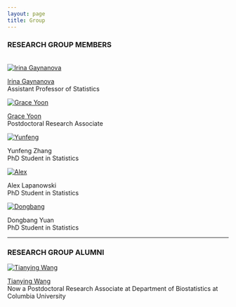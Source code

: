 ```yaml
---
layout: page
title: Group
---
```



### RESEARCH GROUP MEMBERS
<div class="container">
<div class="row">&nbsp;</div>
<div class="row">
	<div class="col-md-3"><a class="thumb" href="#">
		<img src="img/IMG_3442.jpg" class="img-responsive" alt="Irina Gaynanova"/></a>
	</div>
	<div class="col-md-6">
		<p> <a href="irinagain.github.io"> Irina Gaynanova </a> <br>
		Assistant Professor of Statistics </p>
	</div>
</div>


<div class="row">
	<div class="col-md-3"><a class="thumb" href="#">
		<img src="img/GraceYoon.jpg" class="img-responsive" alt="Grace Yoon"/></a>
	</div>
	<div class="col-md-6">
		<p><a href="http://www.stat.tamu.edu/~gyoon/"> Grace Yoon </a> <br>
		Postdoctoral Research Associate	</p>
	</div>
</div>


<div class="row">
	<div class="col-md-3"><a class="thumb" href="#">
		<img src="img/Yunfeng.jpg" class="img-responsive" alt="Yunfeng"/></a>
	</div>
	<div class="col-md-6">
		<p> Yunfeng Zhang  <br>
		PhD Student in Statistics</p>
	</div>
</div>

<div class="row">
	<div class="col-md-3"><a class="thumb" href="#">
		<img src="img/AlexL.jpg" class="img-responsive" alt="Alex"/></a>
	</div>
	<div class="col-md-6">
		<p>Alex Lapanowski <br>
		PhD Student in Statistics	</p>
	</div>
</div>

<div class="row">
	<div class="col-md-3"><a class="thumb" href="#">
		<img src="img/Dongbang.jpg" class="img-responsive" alt="Dongbang"/></a>
	</div>
	<div class="col-md-6">
		<p>Dongbang Yuan <br>
		PhD Student in Statistics	</p>
	</div>
</div>

<hr>

</div>

### RESEARCH GROUP ALUMNI

<div class="row">
	<div class="col-md-3"><a class="thumb" href="#">
		<img src="img/wang_tianying.jpg" class="img-responsive" alt="Tianying Wang"/></a>
	</div>
	<div class="col-md-6">
		<p><a href="https://tianyingw.github.io"> Tianying Wang </a> <br>
		Now a Postdoctoral Research Associate at Department of Biostatistics at Columbia University</p>
	</div>
</div>

